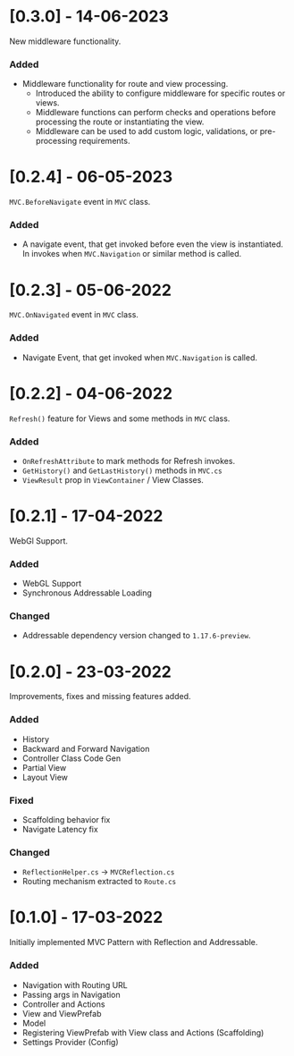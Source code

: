 # [0.3.0] - 14-06-2023

New middleware functionality.

### Added

- Middleware functionality for route and view processing.
  - Introduced the ability to configure middleware for specific routes or views.
  - Middleware functions can perform checks and operations before processing the route or instantiating the view.
  - Middleware can be used to add custom logic, validations, or pre-processing requirements.

# [0.2.4] - 06-05-2023

`MVC.BeforeNavigate` event in `MVC` class.

### Added

- A navigate event, that get invoked before even the view is instantiated. In invokes when `MVC.Navigation` or similar method is called.

# [0.2.3] - 05-06-2022

`MVC.OnNavigated` event in `MVC` class.

### Added

- Navigate Event, that get invoked when `MVC.Navigation` is called.

# [0.2.2] - 04-06-2022

`Refresh()` feature for Views and some methods in `MVC` class.

### Added

- `OnRefreshAttribute` to mark methods for Refresh invokes.
- `GetHistory()` and `GetLastHistory()` methods in `MVC.cs`
- `ViewResult` prop in `ViewContainer` / View Classes.

# [0.2.1] - 17-04-2022

WebGl Support.

### Added

- WebGL Support
- Synchronous Addressable Loading

### Changed

- Addressable dependency version changed to `1.17.6-preview`.

# [0.2.0] - 23-03-2022

Improvements, fixes and missing features added.

### Added

- History
- Backward and Forward Navigation
- Controller Class Code Gen
- Partial View
- Layout View

### Fixed

- Scaffolding behavior fix
- Navigate Latency fix

### Changed

- `ReflectionHelper.cs` -> `MVCReflection.cs`
- Routing mechanism extracted to `Route.cs`

# [0.1.0] - 17-03-2022

Initially implemented MVC Pattern with Reflection and Addressable.

### Added

- Navigation with Routing URL
- Passing args in Navigation
- Controller and Actions
- View and ViewPrefab
- Model
- Registering ViewPrefab with View class and Actions (Scaffolding)
- Settings Provider (Config)

